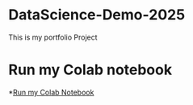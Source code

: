 # DataScience-Demo-2025
This is my portfolio Project

# Run my Colab notebook

*[Run my Colab Notebook](https://github.com/pavani-tvs88/DataScience-Demo-2025/blob/main/data_science_notebook.ipynb)

